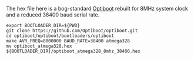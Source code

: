 The hex file here is a bog-standard [Optiboot](https://github.com/Optiboot/optiboot) rebuilt for 8MHz system clock and a reduced 38400 baud serial rate.

```
export BOOTLOADER_DIR=${PWD}
git clone https://github.com/Optiboot/optiboot.git
cd optiboot/optiboot/bootloaders/optiboot
make AVR_FREQ=8000000 BAUD_RATE=38400 atmega328
mv optiboot_atmega328.hex ${BOOTLOADER_DIR}/optiboot_atmega328_8mhz_38400.hex
```
